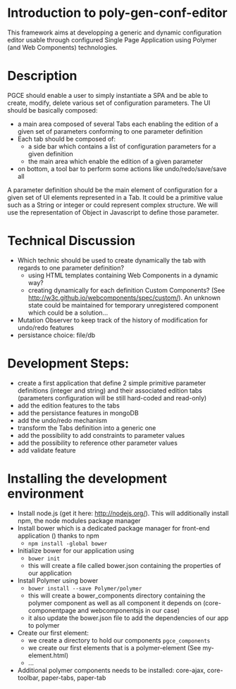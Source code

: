 # Introduction to poly-gen-conf-editor
This framework aims at developping a generic and dynamic configuration editor usable through configured Single Page Application  using Polymer (and Web Components) technologies.

# Description
PGCE should enable a user to simply instantiate a SPA and be able to create, modify, delete various set of configuration parameters.
The UI should be basically composed:
- a main area composed of several Tabs each enabling the edition of a given set of parameters conforming to one parameter definition
- Each tab should be composed of:
  - a side bar which contains a list of configuration parameters for a given definition
  - the main area which enable the edition of a given parameter
- on bottom, a tool bar to perform some actions like undo/redo/save/save all

A parameter definition should be the main element of configuration for a given set of UI elements represented in a Tab.
It could be a primitive value such as a String or integer or could represent complex structure. We will use the representation of Object in Javascript to define those parameter.

# Technical Discussion

- Which technic should be used to create dynamically the tab with regards to one parameter definition?
  - using HTML templates containing Web Components in a dynamic way?
  - creating dynamically for each definition Custom Components? (See http://w3c.github.io/webcomponents/spec/custom/). An unknown state could be maintained for temporary unregistered component which could be a solution...
- Mutation Observer to keep track of the history of modification for undo/redo features
- persistance choice: file/db

# Development Steps:

- create a first application that define 2 simple primitive parameter definitions (integer and string) and their associated edition tabs (parameters configuration will be still hard-coded and read-only)
- add the edition features to the tabs
- add the persistance features in mongoDB
- add the undo/redo mechanism
- transform the Tabs definition into a generic one
- add the possibility to add constraints to parameter values
- add the possibility to reference other parameter values
- add validate feature

# Installing the development environment
- Install node.js (get it here: http://nodejs.org/). This will additionally install npm, the node modules package manager
- Install bower which is a dedicated package manager for front-end application () thanks to npm
	- ```npm install -global bower```
- Initialize bower for our application using
	- ```bower init```
	- this will create a file called bower.json containing the properties of our application
- Install Polymer using bower
	- ```bower install --save Polymer/polymer```
	- this will create a bower_components directory containing the polymer component as well as all component it depends on (core-componentpage and webcomponentsjs in our case)
	- it also update the bower.json file to add the dependencies of our app to polymer
- Create our first element:
	- we create a directory to hold our components ```pgce_components```
	- we create our first elements that is a polymer-element (See my-element.html)
	- ...
- Additional polymer components needs to be installed: core-ajax, core-toolbar, paper-tabs, paper-tab


